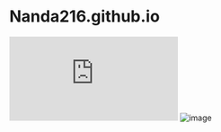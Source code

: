 # Nanda216.github.io
![link](https://github.com/Nanda216/Nanda216.github.io/blob/master/index.html)
![image](https://github.com/Nanda216/Nanda216.github.io/assets/133195922/f6a18eef-1e74-427a-8250-d261e71253b8)
